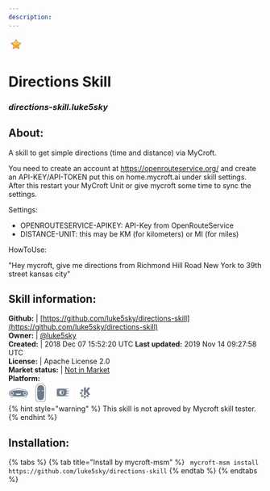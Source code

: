 ```yaml
---  
description:   
---  
```

![](../.gitbook/assets/star.png)  
# Directions Skill  
### _directions-skill.luke5sky_  
## About:  
A skill to get simple directions (time and distance) via MyCroft.

You need to create an account at https://openrouteservice.org/ and create an API-KEY/API-TOKEN put this on home.mycroft.ai under skill settings.
After this restart your MyCroft Unit or give mycroft some time to sync the settings.

Settings:
- OPENROUTESERVICE-APIKEY: API-Key from OpenRouteService
- DISTANCE-UNIT: this may be KM (for kilometers) or MI (for miles)

HowToUse:

"Hey mycroft, give me directions from Richmond Hill Road New York to 39th street kansas city"

## Skill information:  
**Github:** | [https://github.com/luke5sky/directions-skill](https://github.com/luke5sky/directions-skill)  
**Owner:** | [@luke5sky](https://github.com/luke5sky)  
**Created:** | 2018 Dec 07 15:52:20 UTC  **Last updated:** 2019 Nov 14 09:27:58 UTC  
**License:** | Apache License 2.0  
**Market status:** | [Not in Market](https://market.mycroft.ai/skill/)  
**Platform:**  
 ![](../.gitbook/assets/mark-1-icon.png)  ![](../.gitbook/assets/mark-2-icon.png)  ![](../.gitbook/assets/picroft-icon.png)  ![](../.gitbook/assets/kde.png)   
{% hint style="warning" %}
This skill is not aproved by Mycroft skill tester.
{% endhint %}
    
## Installation:  
{% tabs %}
{% tab title="Install by mycroft-msm" %}
``` mycroft-msm install https://github.com/luke5sky/directions-skill```
{% endtab %}
  {% endtabs %}
  
